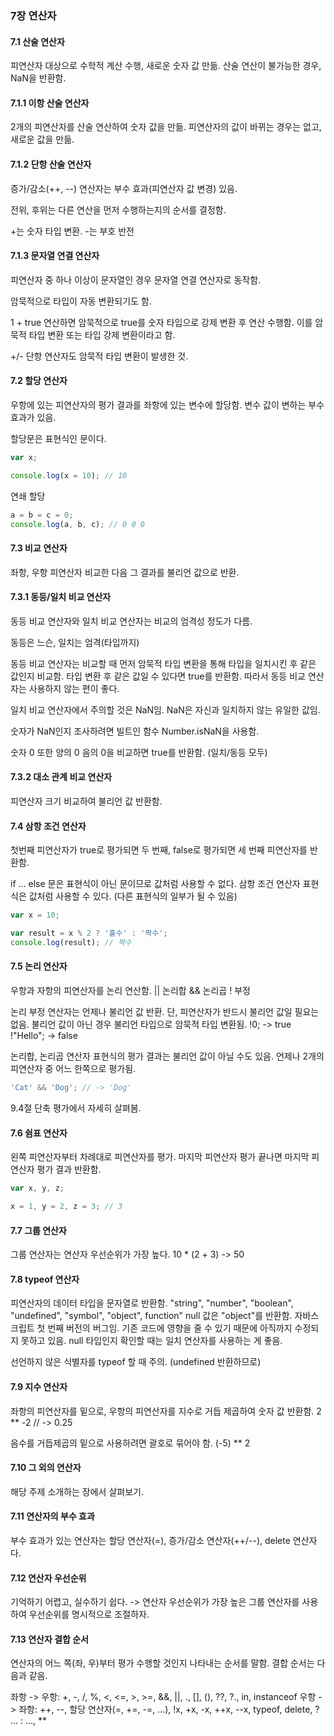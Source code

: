 ### 7장 연산자
#### 7.1 산술 연산자
피연산자 대상으로 수학적 계산 수행, 새로운 숫자 값 만듦.
산술 연산이 불가능한 경우, NaN을 반환함.

#### 7.1.1 이항 산술 연산자
2개의 피연산자를 산술 연산하여 숫자 값을 만듦.
피연산자의 값이 바뀌는 경우는 없고, 새로운 값을 만듦.

#### 7.1.2 단항 산술 연산자
증가/감소(++, --) 연산자는 부수 효과(피연산자 값 변경) 있음.

전위, 후위는 다른 연산을 먼저 수행하는지의 순서를 결정함.

+는 숫자 타입 변환.
-는 부호 반전

#### 7.1.3 문자열 연결 연산자
피연산자 중 하나 이상이 문자열인 경우 문자열 연결 연산자로 동작함.

암묵적으로 타입이 자동 변환되기도 함.

1 + true 연산하면 암묵적으로 true를 숫자 타입으로 강제 변환 후 연산 수행함.
이를 암묵적 타입 변환 또는 타입 강제 변환이라고 함.

+/- 단항 연산자도 암묵적 타입 변환이 발생한 것.

#### 7.2 할당 연산자
우항에 있는 피연산자의 평가 결과를 좌항에 있는 변수에 할당함.
변수 값이 변하는 부수 효과가 있음.

할당문은 표현식인 문이다.

```javascript
var x;

console.log(x = 10); // 10
```

연쇄 할당

```javascript
a = b = c = 0;
console.log(a, b, c); // 0 0 0
```

#### 7.3 비교 연산자
좌항, 우항 피연산자 비교한 다음 그 결과를 불리언 값으로 반환.
#### 7.3.1 동등/일치 비교 연산자
동등 비교 연산자와 일치 비교 연산자는 비교의 엄격성 정도가 다름.

동등은 느슨, 일치는 엄격(타입까지)

동등 비교 연산자는 비교할 때 먼저 암묵적 타입 변환을 통해 타입을 일치시킨 후 같은 값인지 비교함.
타입 변환 후 같은 값일 수 있다면 true를 반환함.
따라서 동등 비교 연산자는 사용하지 않는 편이 좋다.

일치 비교 연산자에서 주의할 것은 NaN임.
NaN은 자신과 일치하지 않는 유일한 값임.

숫자가 NaN인지 조사하려면 빌트인 함수 Number.isNaN을 사용함.

숫자 0 또한 양의 0 음의 0을 비교하면 true를 반환함. (일치/동등 모두)

#### 7.3.2 대소 관계 비교 연산자
피연산자 크기 비교하여 불리언 값 반환함.

#### 7.4 삼항 조건 연산자
첫번째 피연산자가 true로 평가되면 두 번째,
false로 평가되면 세 번째 피연산자를 반환함.

if ... else 문은 표현식이 아닌 문이므로 값처럼 사용할 수 없다.
삼항 조건 연산자 표현식은 값처럼 사용할 수 있다.
(다른 표현식의 일부가 될 수 있음)

```javascript
var x = 10;

var result = x % 2 ? '홀수' : '짝수';
console.log(result); // 짝수
```

#### 7.5 논리 연산자
우항과 자항의 피연산자를 논리 연산함.
|| 논리합
&& 논리곱
! 부정

논리 부정 연산자는 언제나 불리언 값 반환. 
단, 피연산자가 반드시 불리언 값일 필요는 없음.
불리언 값이 아닌 경우 불리언 타입으로 암묵적 타입 변환됨.
!0; -> true
!"Hello"; -> false

논리합, 논리곱 연산자 표현식의 평가 결과는 불리언 값이 아닐 수도 있음.
언제나 2개의 피연산자 중 어느 한쪽으로 평가됨.

```javascript
'Cat' && 'Dog'; // -> 'Dog'
```
9.4절 단축 평가에서 자세히 살펴봄.

#### 7.6 쉼표 연산자
왼쪽 피연산자부터 차례대로 피연산자를 평가.
마지막 피연산자 평가 끝나면 마지막 피연산자 평가 결과 반환함.
```javascript
var x, y, z;

x = 1, y = 2, z = 3; // 3
```
#### 7.7 그룹 연산자
그룹 연산자는 연산자 우선순위가 가장 높다.
10 * (2 + 3) -> 50

#### 7.8 typeof 연산자
피연산자의 데이터 타입을 문자열로 반환함.
"string", "number", "boolean", "undefined", "symbol", "object", function"
null 값은 "object"를 반환함.
자바스크립트 첫 번째 버전의 버그임. 
기존 코드에 영향을 줄 수 있기 때문에 아직까지 수정되지 못하고 있음.
null 타입인지 확인할 때는 일치 연산자를 사용하는 게 좋음.

선언하지 않은 식별자를 typeof 할 때 주의. (undefined 반환하므로)

#### 7.9 지수 연산자
좌항의 피연산자를 밑으로, 우항의 피연산자를 지수로 거듭 제곱하여 숫자 값 반환함.
2 ** -2 // -> 0.25

음수를 거듭제곱의 밑으로 사용하려면 괄호로 묶어야 함.
(-5) ** 2

#### 7.10 그 외의 연산자
해당 주제 소개하는 장에서 살펴보기.

#### 7.11 연산자의 부수 효과
부수 효과가 있는 연산자는 할당 연산자(=), 증가/감소 연산자(++/--), delete 연산자다.

#### 7.12 연산자 우선순위
기억하기 어렵고, 실수하기 쉽다.
-> 연산자 우선순위가 가장 높은 그룹 연산자를 사용하여 우선순위를 명시적으로 조절하자.

#### 7.13 연산자 결합 순서
연산자의 어느 쪽(좌, 우)부터 평가 수행할 것인지 나타내는 순서를 말함.
결합 순서는 다음과 같음.

좌항 -> 우항: +, -, /, %, <, <=, >, >=, &&, ||, ., [], (), ??, ?., in, instanceof
우항 -> 좌항: ++, --, 할당 연산자(=, +=, -=, ...), !x, +x, -x, ++x, --x, typeof, delete, ? ... : ..., **
